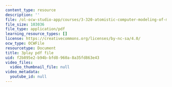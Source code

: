 ```yaml
---
content_type: resource
description: ''
file: /ol-ocw-studio-app/courses/3-320-atomistic-computer-modeling-of-materials-sma-5107-spring-2005/f2b895e2b94bbfd8960a8a35fd863e43_LInWiab7q6Q.pdf
file_size: 103036
file_type: application/pdf
learning_resource_types: []
license: https://creativecommons.org/licenses/by-nc-sa/4.0/
ocw_type: OCWFile
resourcetype: Document
title: 3play pdf file
uid: f2b895e2-b94b-bfd8-960a-8a35fd863e43
video_files:
  video_thumbnail_file: null
video_metadata:
  youtube_id: null
---
```

